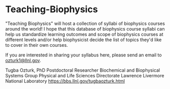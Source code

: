 # Teaching-Biophysics

"Teaching Biophysics" will host a collection of syllabi of biophysics courses around the world! I hope that this database of biophysics course syllabi can help us standardize learning outcomes and scope of biophysics courses at different levels and/or help biophysicist decide the list of topics they'd like to cover in their own courses.

If you are interested in sharing your syllabus here, please send an email to ozturk1@llnl.gov. 

Tugba Ozturk, PhD
Postdoctoral Researcher
Biochemical and Biophysical Systems Group
Physical and Life Sciences Directorate 
Lawrence Livermore National Laboratory
https://bbs.llnl.gov/tugbaozturk.html
